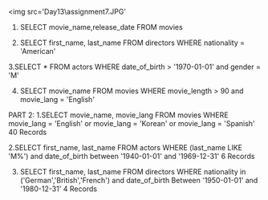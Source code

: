 <img src='Day13\assignment7.JPG'

1. SELECT movie_name,release_date FROM movies

2. SELECT first_name, last_name FROM directors WHERE nationality = 'American'

3.SELECT * FROM actors WHERE date_of_birth > '1970-01-01' and gender = 'M'

4. SELECT movie_name FROM movies WHERE movie_length > 90 and movie_lang = 'English'


PART 2:
1.SELECT movie_name, movie_lang FROM movies WHERE movie_lang = 'English' or movie_lang = 'Korean' or movie_lang = 'Spanish'
40 Records

2.SELECT first_name, last_name FROM actors WHERE (last_name LIKE 'M%') and date_of_birth between '1940-01-01' and '1969-12-31'
6 Records

3. SELECT first_name, last_name FROM directors WHERE nationality in ('German','British','French') and date_of_birth Between '1950-01-01' and '1980-12-31'
4 Records